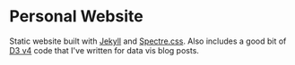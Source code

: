 # Personal Website

Static website built with [Jekyll](https://jekyllrb.com/) and [Spectre.css](https://picturepan2.github.io/spectre/). Also includes a good bit of [D3 v4](https://d3js.org/) code that I've written for data vis blog posts. 
